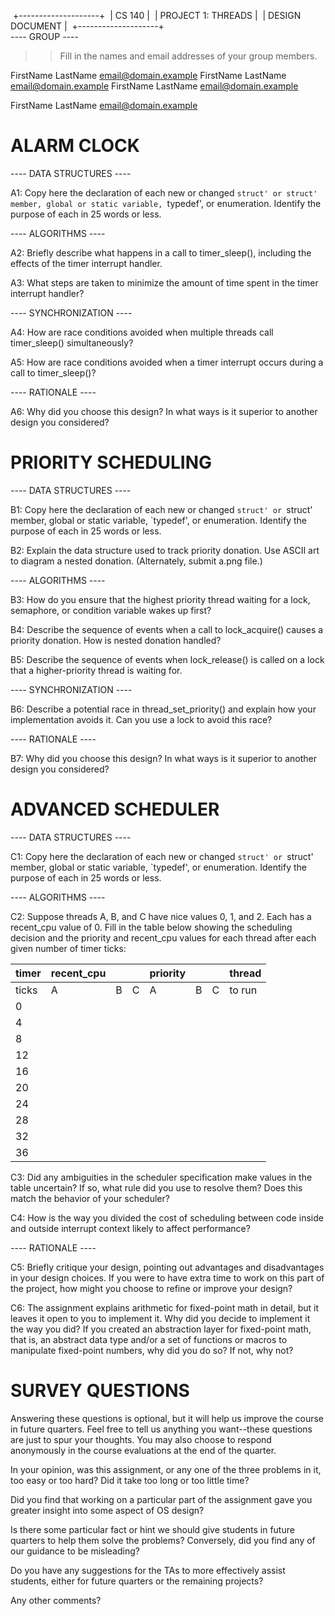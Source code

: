 ​            +--------------------+
​			|        CS 140      |
​	|  PROJECT 1: THREADS  |
​	|   DESIGN DOCUMENT  |
​			+--------------------+
​				   
---- GROUP ----

>> Fill in the names and email addresses of your group members.

FirstName LastName <email@domain.example>
FirstName LastName <email@domain.example>
FirstName LastName <email@domain.example>

FirstName LastName <email@domain.example>



ALARM CLOCK
===========

---- DATA STRUCTURES ----

A1: Copy here the declaration of each new or changed `struct' or
struct' member, global or static variable, `typedef', or enumeration.  Identify the purpose of each in 25 words or less.





---- ALGORITHMS ----

A2: Briefly describe what happens in a call to timer_sleep(),
including the effects of the timer interrupt handler.



A3: What steps are taken to minimize the amount of time spent in
the timer interrupt handler?



---- SYNCHRONIZATION ----

A4: How are race conditions avoided when multiple threads call
timer_sleep() simultaneously?



A5: How are race conditions avoided when a timer interrupt occurs
during a call to timer_sleep()?



---- RATIONALE ----

A6: Why did you choose this design?  In what ways is it superior to
another design you considered?



PRIORITY SCHEDULING
 ===================

---- DATA STRUCTURES ----

B1: Copy here the declaration of each new or changed `struct' or
`struct' member, global or static variable, `typedef', or enumeration.  Identify the purpose of each in 25 words or less.



B2: Explain the data structure used to track priority donation.
Use ASCII art to diagram a nested donation.  (Alternately, submit a.png file.)



---- ALGORITHMS ----

B3: How do you ensure that the highest priority thread waiting for
a lock, semaphore, or condition variable wakes up first?



B4: Describe the sequence of events when a call to lock_acquire()
causes a priority donation.  How is nested donation handled?



B5: Describe the sequence of events when lock_release() is called
on a lock that a higher-priority thread is waiting for.



---- SYNCHRONIZATION ----

B6: Describe a potential race in thread_set_priority() and explain
how your implementation avoids it.  Can you use a lock to avoid
this race?



---- RATIONALE ----

B7: Why did you choose this design?  In what ways is it superior to
another design you considered?



ADVANCED SCHEDULER
==================



---- DATA STRUCTURES ----

C1: Copy here the declaration of each new or changed `struct' or
`struct' member, global or static variable, `typedef', or enumeration.  Identify the purpose of each in 25 words or less.



---- ALGORITHMS ----

C2: Suppose threads A, B, and C have nice values 0, 1, and 2.  Each has a recent_cpu value of 0.  Fill in the table below showing the scheduling decision and the priority and recent_cpu values for each thread after each given number of timer ticks:



| timer | recent_cpu |      |      | priority |      |      | thread |
| ----- | ---------- | ---- | ---- | -------- | ---- | ---- | ------ |
| ticks | A          | B    | C    | A        | B    | C    | to run |
| 0     |            |      |      |          |      |      |        |
| 4     |            |      |      |          |      |      |        |
| 8     |            |      |      |          |      |      |        |
| 12    |            |      |      |          |      |      |        |
| 16    |            |      |      |          |      |      |        |
| 20    |            |      |      |          |      |      |        |
| 24    |            |      |      |          |      |      |        |
| 28    |            |      |      |          |      |      |        |
| 32    |            |      |      |          |      |      |        |
| 36    |            |      |      |          |      |      |        |





C3: Did any ambiguities in the scheduler specification make values
in the table uncertain?  If so, what rule did you use to resolve
them?  Does this match the behavior of your scheduler?



C4: How is the way you divided the cost of scheduling between code
inside and outside interrupt context likely to affect performance?



---- RATIONALE ----

C5: Briefly critique your design, pointing out advantages and
disadvantages in your design choices.  If you were to have extra
time to work on this part of the project, how might you choose to
refine or improve your design?



C6: The assignment explains arithmetic for fixed-point math in
detail, but it leaves it open to you to implement it.  Why did you
decide to implement it the way you did?  If you created an
abstraction layer for fixed-point math, that is, an abstract data
type and/or a set of functions or macros to manipulate fixed-point
numbers, why did you do so?  If not, why not?



 SURVEY QUESTIONS
================



Answering these questions is optional, but it will help us improve the
course in future quarters.  Feel free to tell us anything you
want--these questions are just to spur your thoughts.  You may also
choose to respond anonymously in the course evaluations at the end of
the quarter.

In your opinion, was this assignment, or any one of the three problems
in it, too easy or too hard?  Did it take too long or too little time?



Did you find that working on a particular part of the assignment gave
you greater insight into some aspect of OS design?



Is there some particular fact or hint we should give students in
future quarters to help them solve the problems?  Conversely, did you
find any of our guidance to be misleading?



Do you have any suggestions for the TAs to more effectively assist
students, either for future quarters or the remaining projects?



Any other comments?